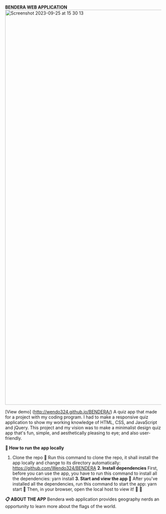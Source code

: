 **BENDERA WEB APPLICATION**
<img width="1270" alt="Screenshot 2023-09-25 at 15 30 13" src="https://github.com/Wendo324/BENDERA/assets/106747572/a06b34c0-ee51-44e3-abe1-6a0e381b937b">

[View demo] (http://wendo324.github.io/BENDERA/)
A quiz app that made for a project with my coding program. I had to make a responsive quiz application to show my working knowledge of HTML, CSS, and JavaScript and jQuery. This project and my vision was to make a minimalist design quiz app that's fun, simple, and aesthetically pleasing to eye; and also user-friendly.

**🚀 How to run the app locally**
1. Clone the repo
🏇 Run this command to clone the repo, it shall install the app locally and change to its directory automatically:
https://github.com/Wendo324/BENDERA 
**2. Install dependencies**
First, before you can use the app, you have to run this command to install all the dependencies:
yarn install
**3. Start and view the app 👀**
After you've installed all the dependencies, run this command to start the app:
yarn start 🏇
Then, in your browser, open the local host to view it! 🎉 🎉

**📋 ABOUT THE APP**
Bendera web application provides geography nerds an opportunity to learn more about the flags of the world.
